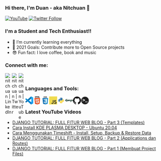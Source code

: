 ### Hi there, I'm Duan - aka Nitchuan 👋

[![YouTube](https://img.shields.io/youtube/channel/subscribers/UCwwTAnNAmflo8ySToCz1y0g?color=red&label=Nitchuan%20Tech&logo=youtube&logoColor=red&style=for-the-badge)](https://www.youtube.com/channel/UCwwTAnNAmflo8ySToCz1y0g)
[![Twitter Follow](https://img.shields.io/twitter/follow/cobainajaaa?color=blue&logo=twitter&style=for-the-badge)](https://twitter.com/cobainajaaa)

### I'm a Student and Tech Enthusiast!!

- 📖 I’m currently learning everything
- 🌱 2021 Goals: Contribute more to Open Source projects
- 😎 Fun fact: I love coffee, book and music

### Connect with me:

[<img align="left" alt="nitchuan | LinkedIn" width="22px" src="https://cdn.jsdelivr.net/npm/simple-icons@v3/icons/linkedin.svg" />][linkedin]
[<img align="left" alt="nitchuan | Twitter" width="22px" src="https://cdn.jsdelivr.net/npm/simple-icons@v3/icons/twitter.svg" />][twitter]
[<img align="left" alt="nitchuan | YouTube" width="22px" src="https://cdn.jsdelivr.net/npm/simple-icons@v3/icons/youtube.svg" />][youtube]

<br/>

### Languages and Tools:

[<img align="left" alt="Visual Studio Code" width="26px" src="https://raw.githubusercontent.com/github/explore/80688e429a7d4ef2fca1e82350fe8e3517d3494d/topics/visual-studio-code/visual-studio-code.png" />][vscode]
[<img align="left" alt="HTML5" width="26px" src="https://raw.githubusercontent.com/github/explore/80688e429a7d4ef2fca1e82350fe8e3517d3494d/topics/html/html.png" />][html]
[<img align="left" alt="CSS3" width="26px" src="https://raw.githubusercontent.com/github/explore/80688e429a7d4ef2fca1e82350fe8e3517d3494d/topics/css/css.png" />][css]
[<img align="left" alt="JavaScript" width="26px" src="https://raw.githubusercontent.com/github/explore/80688e429a7d4ef2fca1e82350fe8e3517d3494d/topics/javascript/javascript.png" />][javascript]
[<img align="left" alt="Python" width="26px" src="https://raw.githubusercontent.com/github/explore/80688e429a7d4ef2fca1e82350fe8e3517d3494d/topics/python/python.png" />][python]
[<img align="left" alt="Django" width="26px" src="https://raw.githubusercontent.com/github/explore/80688e429a7d4ef2fca1e82350fe8e3517d3494d/topics/django/django.png" />][django]
[<img align="left" alt="GitHub" width="26px" src="https://raw.githubusercontent.com/github/explore/78df643247d429f6cc873026c0622819ad797942/topics/github/github.png" />][github]
[<img align="left" alt="Terminal" width="26px" src="https://raw.githubusercontent.com/github/explore/80688e429a7d4ef2fca1e82350fe8e3517d3494d/topics/terminal/terminal.png" />][terminal]

<br/>

### Latest YouTube Videos

<!-- YOUTUBE:START -->
- [DJANGO TUTORIAL: FULL FITUR WEB BLOG - Part 3 &lpar;Templates&rpar;](https://www.youtube.com/watch?v=UNp_eGR7pCU)
- [Cara Install KDE PLASMA DESKTOP - Ubuntu 20.04](https://www.youtube.com/watch?v=9Lj4XE8xvpU)
- [Cara Menggunakan Timeshift - Install, Setup, Backup &amp; Restore Data](https://www.youtube.com/watch?v=hd_z5RfOrIc)
- [DJANGO TUTORIAL: FULL FITUR WEB BLOG - Part 2 &lpar;Applications dan Routes&rpar;](https://www.youtube.com/watch?v=f5wVTo9fbfE)
- [DJANGO TUTORIAL: FULL FITUR WEB BLOG -  Part 1 &lpar;Membuat Project Files&rpar;](https://www.youtube.com/watch?v=oEhoA27pi78)
<!-- YOUTUBE:END -->

[twitter]: https://twitter.com/cobainajaaa
[youtube]: https://www.youtube.com/channel/UCwwTAnNAmflo8ySToCz1y0g
[linkedin]: https://www.linkedin.com/in/ridwan-lapasau/
[vscode]: https://code.visualstudio.com/
[html]: https://www.w3schools.com/html/
[css]: https://www.w3schools.com/css/default.asp
[javascript]: https://www.w3schools.com/js/default.asp
[python]: https://www.python.org/
[django]: https://www.djangoproject.com/
[github]: https://github.com/nitchuan
[terminal]: https://www.youtube.com/playlist?list=PL-advHVOxXP1X4znX6YXOPtWsTw9ky8X8
